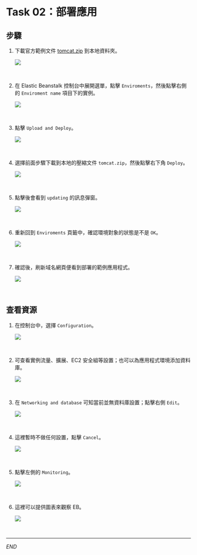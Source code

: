 # Task 02：部署應用

## 步驟

1.  下載官方範例文件 [tomcat.zip](https://docs.aws.amazon.com/elasticbeanstalk/latest/dg/samples/tomcat.zip) 到本地資料夾。

    ![](images/img_04.png)

<br>

2. 在 Elastic Beanstalk 控制台中展開選單，點擊 `Enviroments`，然後點擊右側的 `Enviroment name` 項目下的實例。

    ![](images/img_05.png)

<br>

3. 點擊 `Upload and Deploy`。

    ![](images/img_06.png)

<br>

4. 選擇前面步驟下載到本地的壓縮文件 `tomcat.zip`，然後點擊右下角 `Deploy`。

    ![](images/img_07.png)

<br>

5. 點擊後會看到 `updating` 的訊息彈窗。

    ![](images/img_12.png)

<br>

6. 重新回到 `Enviroments` 頁籤中，確認環境對象的狀態是不是 `OK`。

    ![](images/img_13.png)

<br>

7. 確認後，刷新域名網頁便看到部署的範例應用程式。

    ![](images/img_08.png)

<br>

## 查看資源

1. 在控制台中，選擇 `Configuration`。

    ![](images/img_09.png)

<br>

2. 可查看實例流量、擴展、EC2 安全組等設置；也可以為應用程式環境添加資料庫。

    ![](images/img_14.png)

<br>

3. 在 `Networking and database` 可知當前並無資料庫設置；點擊右側 `Edit`。 

    ![](images/img_15.png)

<br>

4. 這裡暫時不做任何設置，點擊 `Cancel`。

    ![](images/img_16.png)

<br>

5. 點擊左側的 `Monitoring`。

    ![](images/img_17.png)

<br>

6. 這裡可以提供圖表來觀察 EB。

    ![](images/img_18.png)

<br>

___

_END_